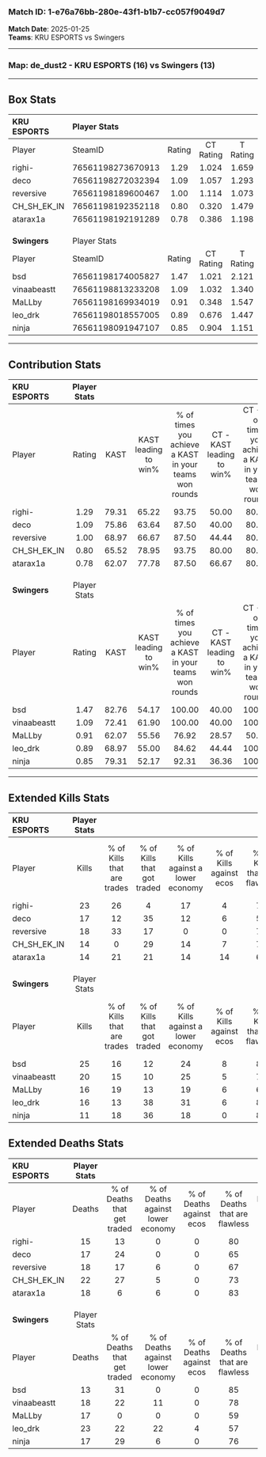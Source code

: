 ### Match ID: 1-e76a76bb-280e-43f1-b1b7-cc057f9049d7  
**Match Date**: 2025-01-25  
**Teams**: KRU ESPORTS vs Swingers  

---  

### **Map**: de_dust2 - KRU ESPORTS (16) vs Swingers (13)  
---  

## Box Stats  

| **KRU ESPORTS** | Player Stats      |        |           |          |       |      |       |         |        |      |     |
| :- | :- | :-: | :-: | :-: | :-: | :-: | :-: | :-: | :-: | :-: | :-: |
| Player          | SteamID           | Rating | CT Rating | T Rating | KAST  | ADR  | Kills | Assists | Deaths | K/D  | HS% |
| righi-          | 76561198273670913 |  1.29  |   1.024   |  1.659   | 79.31 | 72.1 |  23   |    4    |   15   | 1.53 | 34  |
| deco            | 76561198272032394 |  1.09  |   1.057   |  1.293   | 75.86 | 77.1 |  17   |   10    |   17   | 1.00 | 70  |
| reversive       | 76561198189600467 |  1.00  |   1.114   |  1.073   | 68.97 | 62.6 |  18   |    9    |   18   | 1.00 | 55  |
| CH_SH_EK_IN     | 76561198192352118 |  0.80  |   0.320   |  1.479   | 65.52 | 67.1 |  14   |    9    |   22   | 0.64 | 71  |
| atarax1a        | 76561198192191289 |  0.78  |   0.386   |  1.198   | 62.07 | 51.6 |  14   |    3    |   18   | 0.78 | 42  |
|                 |                   |        |           |          |       |      |       |         |        |      |     |
|                 |                   |        |           |          |       |      |       |         |        |      |     |
|                 |                   |        |           |          |       |      |       |         |        |      |     |
| **Swingers**    | Player Stats      |        |           |          |       |      |       |         |        |      |     |
| Player          | SteamID           | Rating | CT Rating | T Rating | KAST  | ADR  | Kills | Assists | Deaths | K/D  | HS% |
| bsd             | 76561198174005827 |  1.47  |   1.021   |  2.121   | 82.76 | 89.7 |  25   |    2    |   13   | 1.92 | 40  |
| vinaabeastt     | 76561198813233208 |  1.09  |   1.032   |  1.340   | 72.41 | 67.7 |  20   |    6    |   18   | 1.11 | 60  |
| MaLLby          | 76561198169934019 |  0.91  |   0.348   |  1.547   | 62.07 | 67.2 |  16   |    4    |   17   | 0.94 | 62  |
| leo_drk         | 76561198018557005 |  0.89  |   0.676   |  1.447   | 68.97 | 77.7 |  16   |    6    |   23   | 0.70 | 31  |
| ninja           | 76561198091947107 |  0.85  |   0.904   |  1.151   | 79.31 | 55.7 |  11   |    5    |   17   | 0.65 | 72  |
---  

## Contribution Stats  

| **KRU ESPORTS** | Player Stats |       |                      |                                                        |                           |                                                             |                          |                                                            |
| :- | :-: | :-: | :-: | :-: | :-: | :-: | :-: | :-: |
| Player          |    Rating    | KAST  | KAST leading to win% | % of times you achieve a KAST in your teams won rounds | CT - KAST leading to win% | CT - % of times you achieve a KAST in your teams won rounds | T - KAST leading to win% | T - % of times you achieve a KAST in your teams won rounds |
| righi-          |     1.29     | 79.31 |        65.22         |                         93.75                          |           50.00           |                            80.00                            |          73.33           |                           100.00                           |
| deco            |     1.09     | 75.86 |        63.64         |                         87.50                          |           40.00           |                            80.00                            |          83.33           |                           90.91                            |
| reversive       |     1.00     | 68.97 |        66.67         |                         87.50                          |           44.44           |                            80.00                            |          83.33           |                           90.91                            |
| CH_SH_EK_IN     |     0.80     | 65.52 |        78.95         |                         93.75                          |           80.00           |                            80.00                            |          78.57           |                           100.00                           |
| atarax1a        |     0.78     | 62.07 |        77.78         |                         87.50                          |           66.67           |                            80.00                            |          83.33           |                           90.91                            |
|                 |              |       |                      |                                                        |                           |                                                             |                          |                                                            |
|                 |              |       |                      |                                                        |                           |                                                             |                          |                                                            |
|                 |              |       |                      |                                                        |                           |                                                             |                          |                                                            |
| **Swingers**    | Player Stats |       |                      |                                                        |                           |                                                             |                          |                                                            |
| Player          |    Rating    | KAST  | KAST leading to win% | % of times you achieve a KAST in your teams won rounds | CT - KAST leading to win% | CT - % of times you achieve a KAST in your teams won rounds | T - KAST leading to win% | T - % of times you achieve a KAST in your teams won rounds |
| bsd             |     1.47     | 82.76 |        54.17         |                         100.00                         |           40.00           |                           100.00                            |          64.29           |                           100.00                           |
| vinaabeastt     |     1.09     | 72.41 |        61.90         |                         100.00                         |           40.00           |                           100.00                            |          81.82           |                           100.00                           |
| MaLLby          |     0.91     | 62.07 |        55.56         |                         76.92                          |           28.57           |                            50.00                            |          72.73           |                           88.89                            |
| leo_drk         |     0.89     | 68.97 |        55.00         |                         84.62                          |           44.44           |                           100.00                            |          63.64           |                           77.78                            |
| ninja           |     0.85     | 79.31 |        52.17         |                         92.31                          |           36.36           |                           100.00                            |          66.67           |                           88.89                            |
---  

## Extended Kills Stats  

| **KRU ESPORTS** | Player Stats |                            |                            |                                    |                         |                              |                                 |                                       |                    |           |
| :- | :-: | :-: | :-: | :-: | :-: | :-: | :-: | :-: | :-: | :-: |
| Player          |    Kills     | % of Kills that are trades | % of Kills that got traded | % of Kills against a lower economy | % of Kills against ecos | % of Kills that are flawless | % of Kills that are close duels | % of Kills that are assisted by flash | Pistol Round Kills | AWP Kills |
| righi-          |      23      |             26             |             4              |                 17                 |            4            |              74              |               13                |                   9                   |         5          |     1     |
| deco            |      17      |             12             |             35             |                 12                 |            6            |              59              |               12                |                   6                   |         0          |     3     |
| reversive       |      18      |             33             |             17             |                 0                  |            0            |              72              |                6                |                   6                   |         0          |     0     |
| CH_SH_EK_IN     |      14      |             0              |             29             |                 14                 |            7            |              79              |                0                |                  21                   |         0          |     2     |
| atarax1a        |      14      |             21             |             21             |                 14                 |           14            |              64              |                7                |                   7                   |         6          |     1     |
|                 |              |                            |                            |                                    |                         |                              |                                 |                                       |                    |           |
|                 |              |                            |                            |                                    |                         |                              |                                 |                                       |                    |           |
|                 |              |                            |                            |                                    |                         |                              |                                 |                                       |                    |           |
| **Swingers**    | Player Stats |                            |                            |                                    |                         |                              |                                 |                                       |                    |           |
| Player          |    Kills     | % of Kills that are trades | % of Kills that got traded | % of Kills against a lower economy | % of Kills against ecos | % of Kills that are flawless | % of Kills that are close duels | % of Kills that are assisted by flash | Pistol Round Kills | AWP Kills |
| bsd             |      25      |             16             |             12             |                 24                 |            8            |              80              |                4                |                   0                   |         18         |     0     |
| vinaabeastt     |      20      |             15             |             10             |                 25                 |            5            |              70              |               10                |                  10                   |         0          |     1     |
| MaLLby          |      16      |             19             |             13             |                 19                 |            6            |              69              |                6                |                   0                   |         0          |     3     |
| leo_drk         |      16      |             13             |             38             |                 31                 |            6            |              81              |               25                |                  13                   |         0          |     2     |
| ninja           |      11      |             18             |             36             |                 18                 |            0            |              82              |                9                |                   0                   |         1          |     1     |
## Extended Deaths Stats  

| **KRU ESPORTS** | Player Stats |                             |                                   |                          |                               |                            |                           |               |
| :- | :-: | :-: | :-: | :-: | :-: | :-: | :-: | :-: |
| Player          |    Deaths    | % of Deaths that get traded | % of Deaths against lower economy | % of Deaths against ecos | % of Deaths that are flawless | % of Deaths that are close | % of Deaths while blinded | Deaths to AWP |
| righi-          |      15      |             13              |                 0                 |            0             |              80               |             0              |             0             |       6       |
| deco            |      17      |             24              |                 0                 |            0             |              65               |             6              |             0             |       0       |
| reversive       |      18      |             17              |                 6                 |            0             |              67               |             22             |             6             |       3       |
| CH_SH_EK_IN     |      22      |             27              |                 5                 |            0             |              73               |             9              |             9             |       3       |
| atarax1a        |      18      |              6              |                 6                 |            0             |              83               |             6              |             0             |       6       |
|                 |              |                             |                                   |                          |                               |                            |                           |               |
|                 |              |                             |                                   |                          |                               |                            |                           |               |
|                 |              |                             |                                   |                          |                               |                            |                           |               |
| **Swingers**    | Player Stats |                             |                                   |                          |                               |                            |                           |               |
| Player          |    Deaths    | % of Deaths that get traded | % of Deaths against lower economy | % of Deaths against ecos | % of Deaths that are flawless | % of Deaths that are close | % of Deaths while blinded | Deaths to AWP |
| bsd             |      13      |             31              |                 0                 |            0             |              85               |             0              |             8             |       4       |
| vinaabeastt     |      18      |             22              |                11                 |            0             |              78               |             0              |            11             |       2       |
| MaLLby          |      17      |              0              |                 0                 |            0             |              59               |             6              |             0             |       1       |
| leo_drk         |      23      |             22              |                22                 |            4             |              57               |             26             |            17             |       1       |
| ninja           |      17      |             29              |                 6                 |            0             |              76               |             6              |            12             |       4       |
